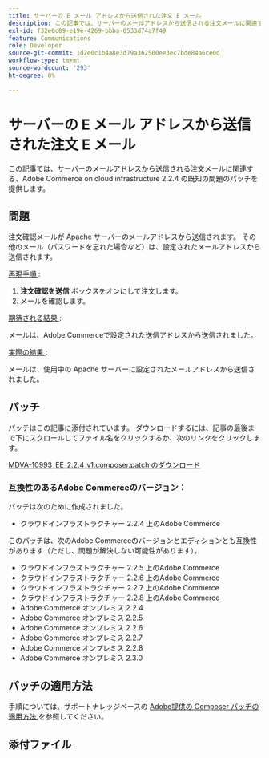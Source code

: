 ```yaml
---
title: サーバーの E メール アドレスから送信された注文 E メール
description: この記事では、サーバーのメールアドレスから送信される注文メールに関連する、Adobe Commerce on cloud infrastructure 2.2.4 の既知の問題のパッチを提供します。
exl-id: f32e0c09-e19e-4269-bbba-0533d74a7f49
feature: Communications
role: Developer
source-git-commit: 1d2e0c1b4a8e3d79a362500ee3ec7bde84a6ce0d
workflow-type: tm+mt
source-wordcount: '293'
ht-degree: 0%

---
```


# サーバーの E メール アドレスから送信された注文 E メール

この記事では、サーバーのメールアドレスから送信される注文メールに関連する、Adobe Commerce on cloud infrastructure 2.2.4 の既知の問題のパッチを提供します。

## 問題

注文確認メールが Apache サーバーのメールアドレスから送信されます。 その他のメール（パスワードを忘れた場合など）は、設定されたメールアドレスから送信されます。

<u> 再現手順 </u>:

1. **注文確認を送信** ボックスをオンにして注文します。
1. メールを確認します。

<u> 期待される結果 </u>:

メールは、Adobe Commerceで設定された送信アドレスから送信されました。

<u> 実際の結果 </u>:

メールは、使用中の Apache サーバーに設定されたメールアドレスから送信されました。

## パッチ

パッチはこの記事に添付されています。 ダウンロードするには、記事の最後まで下にスクロールしてファイル名をクリックするか、次のリンクをクリックします。

[MDVA-10993\_EE\_2.2.4\_v1.composer.patch のダウンロード](assets/MDVA-10993_EE_2.2.4_v1.composer.patch.zip)

### 互換性のあるAdobe Commerceのバージョン：

パッチは次のために作成されました。

* クラウドインフラストラクチャー 2.2.4 上のAdobe Commerce

このパッチは、次のAdobe Commerceのバージョンとエディションとも互換性があります（ただし、問題が解決しない可能性があります）。

* クラウドインフラストラクチャー 2.2.5 上のAdobe Commerce
* クラウドインフラストラクチャー 2.2.6 上のAdobe Commerce
* クラウドインフラストラクチャー 2.2.7 上のAdobe Commerce
* クラウドインフラストラクチャー 2.2.8 上のAdobe Commerce
* Adobe Commerce オンプレミス 2.2.4
* Adobe Commerce オンプレミス 2.2.5
* Adobe Commerce オンプレミス 2.2.6
* Adobe Commerce オンプレミス 2.2.7
* Adobe Commerce オンプレミス 2.2.8
* Adobe Commerce オンプレミス 2.3.0

## パッチの適用方法

手順については、サポートナレッジベースの [Adobe提供の Composer パッチの適用方法 ](/help/how-to/general/how-to-apply-a-composer-patch-provided-by-magento.md) を参照してください。

## 添付ファイル
